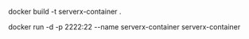 
docker build -t serverx-container .

docker run -d -p 2222:22  --name serverx-container serverx-container